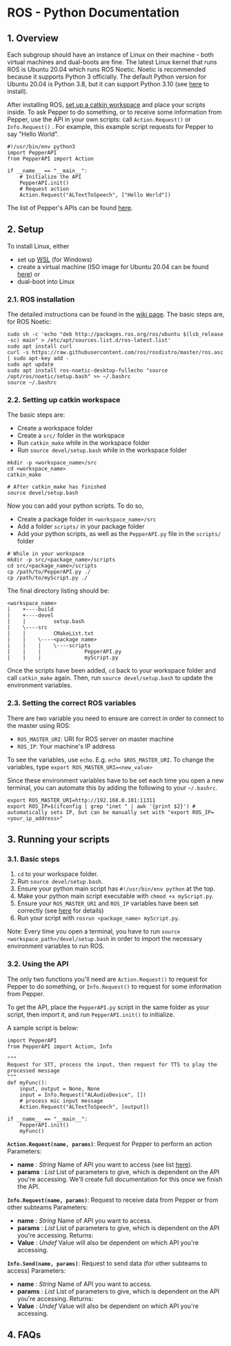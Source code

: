 # ROS - Python Documentation

## 1. Overview
Each subgroup should have an instance of Linux on their machine - both virtual machines and dual-boots are fine. The latest Linux kernel that runs ROS is Ubuntu 20.04 which runs ROS Noetic. Noetic is recommended because it supports Python 3 officially. The default Python version for Ubuntu 20.04 is Python 3.8, but it can support Python 3.10 (see [here](https://computingforgeeks.com/how-to-install-python-on-ubuntu-linux-system/) to install). 

After installing ROS, [set up a catkin workspace](#22-setting-up-catkin-workspace) and place your scripts inside. To ask Pepper to do something, or to receive some information from Pepper, use the API in your own scripts: call ```Action.Request()``` or ```Info.Request()``` . For example, this example script requests for Pepper to say "Hello World".
```
#!/usr/bin/env python3
import PepperAPI
from PepperAPI import Action

if __name__ == "__main__":
	# Initialize the API
	PepperAPI.init() 
	# Request action
	Action.Request("ALTextToSpeech", ["Hello World"])
```

The list of Pepper's APIs can be found [here](http://doc.aldebaran.com/2-5/naoqi/index.html).

## 2. Setup
To install Linux, either 
- set up [WSL](https://techcommunity.microsoft.com/t5/windows-11/how-to-install-the-linux-windows-subsystem-in-windows-11/m-p/2701207) (for Windows)
- create a virtual machine (ISO image for Ubuntu 20.04 can be found [here](https://releases.ubuntu.com/20.04.5/)) or 
- dual-boot into Linux

### 2.1. ROS installation
The detailed instructions can be found in the [wiki page](http://wiki.ros.org/noetic/Installation/Ubuntu). The basic steps are, for ROS Noetic:
```
sudo sh -c 'echo "deb http://packages.ros.org/ros/ubuntu $(lsb_release -sc) main" > /etc/apt/sources.list.d/ros-latest.list'
sudo apt install curl
curl -s https://raw.githubusercontent.com/ros/rosdistro/master/ros.asc | sudo apt-key add -
sudo apt update
sudo apt install ros-noetic-desktop-fullecho "source /opt/ros/noetic/setup.bash" >> ~/.bashrc
source ~/.bashrc
```

### 2.2. Setting up catkin workspace
The basic steps are:
- Create a workspace folder
- Create a ```src/``` folder in the workspace
- Run ```catkin_make``` while in the workspace folder
- Run ```source devel/setup.bash``` while in the workspace folder
```
mkdir -p <workspace_name>/src
cd <workspace_name>
catkin_make

# After catkin_make has finished
source devel/setup.bash
```

Now you can add your python scripts. To do so, 
- Create a package folder in ```<workspace_name>/src```
- Add a folder ```scripts/``` in your package folder
- Add your python scripts, as well as the ```PepperAPI.py``` file in the ```scripts/``` folder
```
# While in your workspace
mkdir -p src/<package_name>/scripts
cd src/<package_name>/scripts
cp /path/to/PepperAPI.py ./
cp /path/to/myScript.py ./
```

The final directory listing should be:
```
<workspace_name>
|    +----build
|    +----devel
|    |         setup.bash
|    \----src
|    |         CMakeList.txt
|    |    \----<package name>
|    |    |    \----scripts
|    |    |              PepperAPI.py
|    |    |              myScript.py
```

Once the scripts have been added, ```cd``` back to your workspace folder and call ```catkin_make``` again. Then, run ```source devel/setup.bash``` to update the environment variables. 

### 2.3. Setting the correct ROS variables
There are two variable you need to ensure are correct in order to connect to the master using ROS: 
- ```ROS_MASTER_URI```: URI for ROS server on master machine
- ```ROS_IP```: Your machine's IP address

To see the variables, use ```echo```. E.g. ```echo $ROS_MASTER_URI```.
To change the variables, type ```export ROS_MASTER_URI=<new_value>```

Since these environment variables have to be set each time you open a new terminal, you can automate this by adding the following to your ```~/.bashrc```.
```
export ROS_MASTER_URI=http://192.168.0.101:11311
export ROS_IP=$(ifconfig | grep "inet " | awk '{print $2}') # automatically sets IP, but can be manually set with "export ROS_IP=<your_ip_address>"
```

## 3. Running your scripts
### 3.1. Basic steps
1. ```cd``` to your workspace folder.
2. Run ```source devel/setup.bash```.
3. Ensure your python main script has ```#!/usr/bin/env python``` at the top.
4. Make your python main script executable with ```chmod +x myScript.py```.
5. Ensure your ```ROS_MASTER_URI``` and ```ROS_IP``` variables have been set correctly (see [here]() for details)
6. Run your script with ```rosrun <package_name> myScript.py```.

Note: Every time you open a terminal, you have to run ```source <workspace_path>/devel/setup.bash``` in order to import the necessary environment variables to run ROS.

### 3.2. Using the API
The only two functions you'll need are ```Action.Request()``` to request for Pepper to do something, or ```Info.Request()``` to request for some information from Pepper.

To get the API, place the ```PepperAPI.py``` script in the same folder as your script, then import it, and run ```PepperAPI.init()``` to initialize.

A sample script is below:
```
import PepperAPI
from PepperAPI import Action, Info

"""
Request for STT, process the input, then request for TTS to play the processed message
"""
def myFunc():
	input, output = None, None
	input = Info.Request("ALAudioDevice", [])
	# process mic input message
	Action.Request("ALTextToSpeech", [output])

if __name__ == "__main__":
	PepperAPI.init()
	myFunc()
```

**```Action.Request(name, params)```**: Request for Pepper to perform an action
Parameters:
- **name** : *String*
  Name of API you want to access (see list [here](http://doc.aldebaran.com/2-5/naoqi/index.html)).
- **params** : *List*
  List of parameters to give, which is dependent on the API you're accessing. We'll create full documentation for this once we finish the API.

**```Info.Request(name, params)```**: Request to receive data from Pepper or from other subteams
Parameters:
- **name** : *String*
  Name of API you want to access.
- **params** : *List*
  List of parameters to give, which is dependent on the API you're accessing.
Returns:
- **Value** : *Undef*
  Value will also be dependent on which API you're accessing.
  
**```Info.Send(name, params)```**: Request to send data (for other subteams to access)
Parameters:
- **name** : *String*
  Name of API you want to access.
- **params** : *List*
  List of parameters to give, which is dependent on the API you're accessing.
Returns:
- **Value** : *Undef*
  Value will also be dependent on which API you're accessing.

## 4. FAQs
